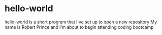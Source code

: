 # hello-world
hello-world is a short program that I've set up to open a new repository
My name is Robert Prince and I'm about to begin attending coding bootcamp
